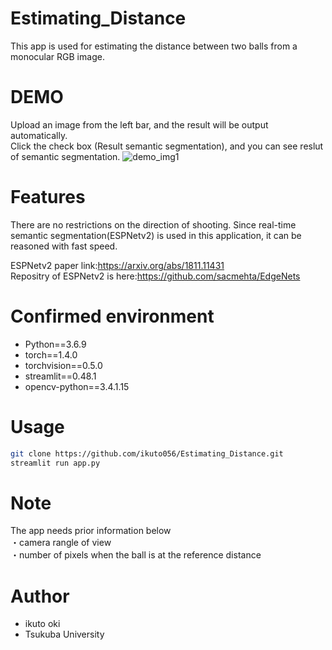 # Estimating_Distance
This app is used for estimating the distance between two balls from a monocular RGB image. 

# DEMO
Upload an image from the left bar, and the result will be output automatically.  
Click the check box (Result semantic segmentation), and you can see reslut of semantic segmentation.
![demo_img1](https://user-images.githubusercontent.com/64745286/119369441-24784700-bcef-11eb-982e-e8d61d497b01.png)


# Features
There are no restrictions on the direction of shooting.
Since real-time semantic segmentation(ESPNetv2) is used in this application, it can be reasoned with fast speed.  

ESPNetv2 paper link:https://arxiv.org/abs/1811.11431  
Repositry of ESPNetv2 is here:https://github.com/sacmehta/EdgeNets


# Confirmed environment
* Python==3.6.9
* torch==1.4.0
* torchvision==0.5.0  
* streamlit==0.48.1
* opencv-python==3.4.1.15 


# Usage
```bash
git clone https://github.com/ikuto056/Estimating_Distance.git
streamlit run app.py
```

# Note
The app needs prior information below  
・camera rangle of view  
・number of pixels when the ball is at the reference distance  


# Author
* ikuto oki
* Tsukuba University
